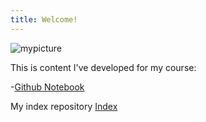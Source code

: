 ```yaml
---
title: Welcome!
---
```

![mypicture](/pics/mypicture.jpg)

This is content I've developed for my course:

-[Github Notebook](/timeseries/index.md)

My index repository
[Index](https://github.com/dcgrimaldi/dcgrimaldi.github.io/blob/main/index.md)
